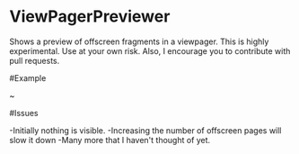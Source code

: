 # ViewPagerPreviewer
Shows a preview of offscreen fragments in a viewpager. This is highly experimental. Use at your own risk. Also, I encourage you to contribute with pull requests.

#Example

~[ ](/sample.gif)

#Issues

-Initially nothing is visible.
-Increasing the number of offscreen pages will slow it down
-Many more that I haven't thought of yet.
